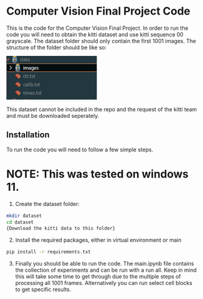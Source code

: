 # Computer Vision Final Project Code
This is the code for the Computer Vision Final Project. In order to run the code you will need to obtain the kitti dataset and use kitti sequence 00 grayscale. The dataset folder should only contain the first 1001 images. The structure of the folder should be like so:

![alt text](image.png)

This dataset cannot be included in the repo and the request of the kitti team and must be downloaded seperately.

## Installation
To run the code you will need to follow a few simple steps.

# NOTE: This was tested on windows 11.

1. Create the dataset folder:
```bash
mkdir dataset
cd dataset
{Download the kitti data to this folder}
```

2. Install the required packages, either in virtual environment or main
```bash
pip install -r requirements.txt
```

3. Finally you should be able to run the code. The main.ipynb file contains the collection of experiments and can be run with a run all. Keep in mind this will take some time to get through due to the multiple steps of processing all 1001 frames. Alternatively you can run select cell blocks to get specific results.